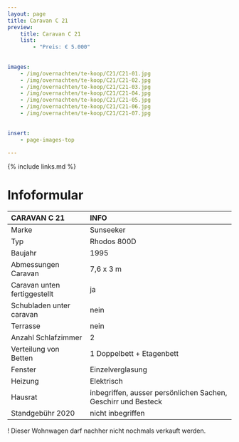 ```yaml
---
layout: page
title: Caravan C 21
preview: 
    title: Caravan C 21
    list:
        - "Preis: € 5.000"
        
        
images:
    - /img/overnachten/te-koop/C21/C21-01.jpg
    - /img/overnachten/te-koop/C21/C21-02.jpg
    - /img/overnachten/te-koop/C21/C21-03.jpg
    - /img/overnachten/te-koop/C21/C21-04.jpg
    - /img/overnachten/te-koop/C21/C21-05.jpg
    - /img/overnachten/te-koop/C21/C21-06.jpg
    - /img/overnachten/te-koop/C21/C21-07.jpg
    
    
insert:
    - page-images-top
    
---
```


{% include links.md %}



# Infoformular

CARAVAN C 21                | INFO        | 
:---------------------------|:------------|
Marke                       |Sunseeker 
Typ                         |Rhodos 800D
Baujahr                     |1995
Abmessungen Caravan         |7,6 x 3 m
Caravan unten fertiggestellt|ja
Schubladen unter caravan    |nein
Terrasse                    |nein
Anzahl Schlafzimmer         |2
Verteilung von Betten       |1 Doppelbett + Etagenbett
Fenster                     |Einzelverglasung
Heizung                     |Elektrisch
Hausrat                     |inbegriffen, ausser persönlichen Sachen, Geschirr und Besteck
Standgebühr 2020            |nicht inbegriffen

! Dieser Wohnwagen darf nachher nicht nochmals verkauft werden. 
